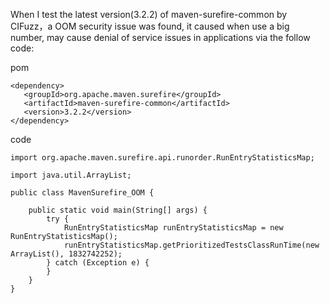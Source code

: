 When I test the latest version(3.2.2) of maven-surefire-common by CIFuzz，a OOM security issue was found, it caused when use a big number, may cause denial of service issues in applications via the follow code:

pom
```
<dependency>
   <groupId>org.apache.maven.surefire</groupId>
   <artifactId>maven-surefire-common</artifactId>
   <version>3.2.2</version>
</dependency>
```
code
```
import org.apache.maven.surefire.api.runorder.RunEntryStatisticsMap;

import java.util.ArrayList;

public class MavenSurefire_OOM {

    public static void main(String[] args) {
        try {
            RunEntryStatisticsMap runEntryStatisticsMap = new RunEntryStatisticsMap();
            runEntryStatisticsMap.getPrioritizedTestsClassRunTime(new ArrayList(), 1832742252);
        } catch (Exception e) {
        }
    }
}
```
